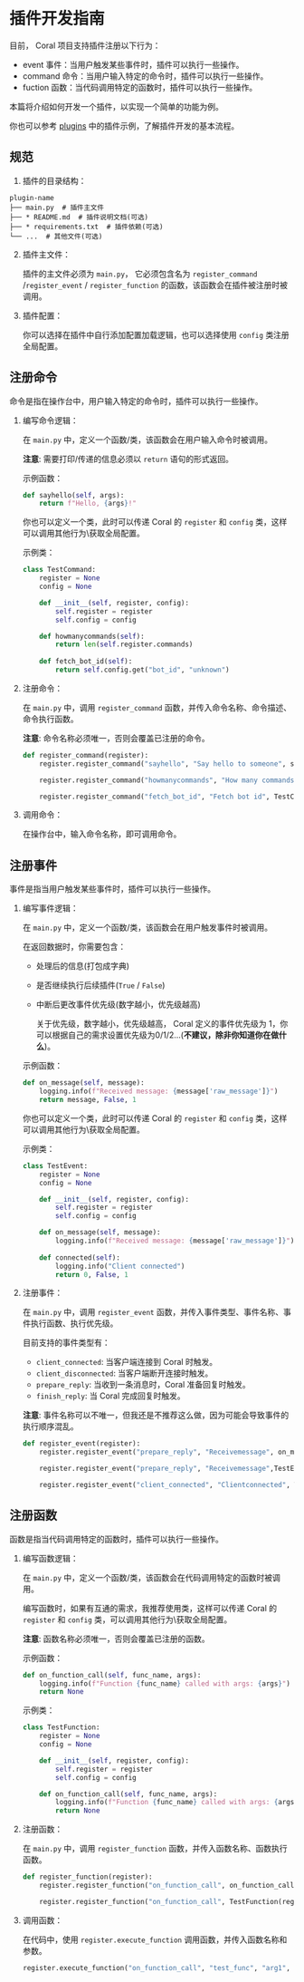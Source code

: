 # 插件开发指南

目前， Coral 项目支持插件注册以下行为：

-  event 事件：当用户触发某些事件时，插件可以执行一些操作。
-  command 命令：当用户输入特定的命令时，插件可以执行一些操作。
-  fuction 函数：当代码调用特定的函数时，插件可以执行一些操作。

本篇将介绍如何开发一个插件，以实现一个简单的功能为例。

你也可以参考 [plugins](https://github.com/ProjectCoral/Coral/blob/main/plugins) 中的插件示例，了解插件开发的基本流程。

## 规范

1. 插件的目录结构：

```
plugin-name
├── main.py  # 插件主文件
├── * README.md  # 插件说明文档(可选)
├── * requirements.txt  # 插件依赖(可选)
└── ...  # 其他文件(可选)
```
2. 插件主文件： 

    插件的主文件必须为 `main.py`， 它必须包含名为 `register_command` /`register_event` / `register_function`  的函数，该函数会在插件被注册时被调用。

3. 插件配置：

    你可以选择在插件中自行添加配置加载逻辑，也可以选择使用 `config` 类注册全局配置。

## 注册命令

命令是指在操作台中，用户输入特定的命令时，插件可以执行一些操作。

1. 编写命令逻辑：

    在 `main.py` 中，定义一个函数/类，该函数会在用户输入命令时被调用。
    
    **注意**: 需要打印/传递的信息必须以 `return` 语句的形式返回。

    示例函数：
    ```python
    def sayhello(self, args):
        return f"Hello, {args}!"
    ```

    你也可以定义一个类，此时可以传递 Coral 的 `register` 和 `config` 类，这样可以调用其他行为\获取全局配置。

    示例类：
    ```python
    class TestCommand:
        register = None
        config = None

        def __init__(self, register, config):
            self.register = register
            self.config = config

        def howmanycommands(self):
            return len(self.register.commands)
        
        def fetch_bot_id(self):
            return self.config.get("bot_id", "unknown")
    ```


2. 注册命令：

    在 `main.py` 中，调用 `register_command` 函数，并传入命令名称、命令描述、命令执行函数。


    **注意**: 命令名称必须唯一，否则会覆盖已注册的命令。

    ```python
    def register_command(register):
        register.register_command("sayhello", "Say hello to someone", sayhello)

        register.register_command("howmanycommands", "How many commands are registered", TestCommand(register, config).howmanycommands)

        register.register_command("fetch_bot_id", "Fetch bot id", TestCommand(register, config).fetch_bot_id)
    ```

3. 调用命令：

    在操作台中，输入命令名称，即可调用命令。

## 注册事件

事件是指当用户触发某些事件时，插件可以执行一些操作。

1. 编写事件逻辑：

    在 `main.py` 中，定义一个函数/类，该函数会在用户触发事件时被调用。

    在返回数据时，你需要包含：
    - 处理后的信息(打包成字典)
    - 是否继续执行后续插件(`True` / `False`)
    - 中断后更改事件优先级(数字越小，优先级越高)
    
        关于优先级，数字越小，优先级越高， Coral 定义的事件优先级为 1，你可以根据自己的需求设置优先级为0/1/2...(**不建议，除非你知道你在做什么**)。
    
    示例函数：
    ```python
    def on_message(self, message):
        logging.info(f"Received message: {message['raw_message']}")
        return message, False, 1
    ```

    你也可以定义一个类，此时可以传递 Coral 的 `register` 和 `config` 类，这样可以调用其他行为\获取全局配置。

    示例类：
    ```python
    class TestEvent:
        register = None
        config = None

        def __init__(self, register, config):
            self.register = register
            self.config = config

        def on_message(self, message):
            logging.info(f"Received message: {message['raw_message']}")
        
        def connected(self):
            logging.info("Client connected")
            return 0, False, 1
    ```

2. 注册事件：

    在 `main.py` 中，调用 `register_event` 函数，并传入事件类型、事件名称、事件执行函数、执行优先级。

    目前支持的事件类型有：
    - `client_connected`: 当客户端连接到 Coral 时触发。
    - `client_disconnected`: 当客户端断开连接时触发。
    - `prepare_reply`: 当收到一条消息时，Coral 准备回复时触发。
    - `finish_reply`: 当 Coral 完成回复时触发。


    **注意**: 事件名称可以不唯一，但我还是不推荐这么做，因为可能会导致事件的执行顺序混乱。

    ```python
    def register_event(register):
        register.register_event("prepare_reply", "Receivemessage", on_message, 1)

        register.register_event("prepare_reply", "Receivemessage",TestEvent(register, config).on_message, 1)

        register.register_event("client_connected", "Clientconnected", TestEvent(register, config).connected, 1)
    ```

## 注册函数

函数是指当代码调用特定的函数时，插件可以执行一些操作。

1. 编写函数逻辑：

    在 `main.py` 中，定义一个函数/类，该函数会在代码调用特定的函数时被调用。

    编写函数时，如果有互通的需求，我推荐使用类，这样可以传递 Coral 的 `register` 和 `config` 类，可以调用其他行为\获取全局配置。

    **注意**: 函数名称必须唯一，否则会覆盖已注册的函数。

    示例函数：
    ```python
    def on_function_call(self, func_name, args):
        logging.info(f"Function {func_name} called with args: {args}")
        return None
    ```

    示例类：
    ```python
    class TestFunction:
        register = None
        config = None

        def __init__(self, register, config):
            self.register = register
            self.config = config

        def on_function_call(self, func_name, args):
            logging.info(f"Function {func_name} called with args: {args}")
            return None
    ```

2. 注册函数：

    在 `main.py` 中，调用 `register_function` 函数，并传入函数名称、函数执行函数。

    ```python
    def register_function(register):
        register.register_function("on_function_call", on_function_call)

        register.register_function("on_function_call", TestFunction(register, config).on_function_call)
    ```

3. 调用函数：

    在代码中，使用 `register.execute_function` 调用函数，并传入函数名称和参数。

    ```python
    register.execute_function("on_function_call", "test_func", "arg1", "arg2")
    ```
